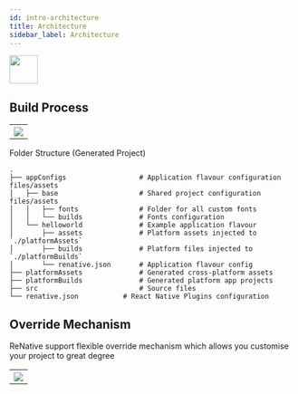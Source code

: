 ```yaml
---
id: intro-architecture
title: Architecture
sidebar_label: Architecture
---
```


<img src="https://renative.org/img/ic_arch.png" width=50 height=50 />

## Build Process

<table>
  <tr>
    <th>
    <img src="https://renative.org/img/rnv_arch1.png" />
    </th>
  </tr>
</table>

Folder Structure (Generated Project)

    .
    ├── appConfigs                  # Application flavour configuration files/assets
    │   ├── base                    # Shared project configuration files/assets
    │   │   ├── fonts               # Folder for all custom fonts
    │   │   └── builds              # Fonts configuration
    │   └── helloworld              # Example application flavour
    │       ├── assets              # Platform assets injected to `./platformAssets`
    │       ├── builds              # Platform files injected to `./platformBuilds`
    │       └── renative.json       # Application flavour config
    ├── platformAssets              # Generated cross-platform assets
    ├── platformBuilds              # Generated platform app projects
    ├── src                         # Source files
    └── renative.json           # React Native Plugins configuration

## Override Mechanism

ReNative support flexible override mechanism which allows you customise your project to great degree

<table>
  <tr>
    <th>
    <img src="https://renative.org/img/rnv_arch2.png" />
    </th>
  </tr>
</table>

